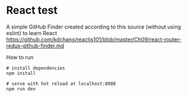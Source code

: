 React test
==========

A simple GitHub Finder created according to this source (without using eslint) to learn React
https://github.com/kdchang/reactjs101/blob/master/Ch09/react-router-redux-github-finder.md


How to run
```
# install dependencies
npm install

# serve with hot reload at localhost:8008
npm run dev
```



